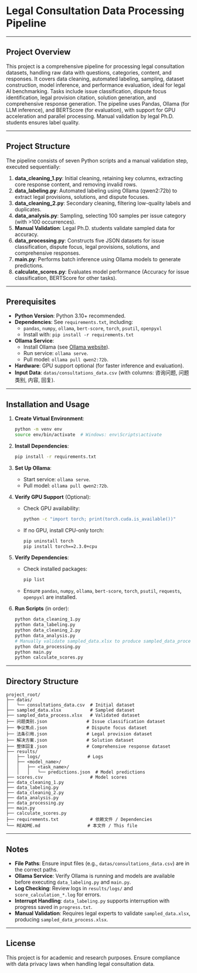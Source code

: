 # Legal Consultation Data Processing Pipeline

---

## Project Overview

This project is a comprehensive pipeline for processing legal consultation datasets, handling raw data with questions, categories, content, and responses. It covers data cleaning, automated labeling, sampling, dataset construction, model inference, and performance evaluation, ideal for legal AI benchmarking. Tasks include issue classification, dispute focus identification, legal provision citation, solution generation, and comprehensive response generation. The pipeline uses Pandas, Ollama (for LLM inference), and BERTScore (for evaluation), with support for GPU acceleration and parallel processing. Manual validation by legal Ph.D. students ensures label quality.

---

## Project Structure

The pipeline consists of seven Python scripts and a manual validation step, executed sequentially:

1. **data_cleaning_1.py**: Initial cleaning, retaining key columns, extracting core response content, and removing invalid rows.
2. **data_labeling.py**: Automated labeling using Ollama (qwen2:72b) to extract legal provisions, solutions, and dispute focuses.
3. **data_cleaning_2.py**: Secondary cleaning, filtering low-quality labels and duplicates.
4. **data_analysis.py**: Sampling, selecting 100 samples per issue category (with >100 occurrences).
5. **Manual Validation**: Legal Ph.D. students validate sampled data for accuracy.
6. **data_processing.py**: Constructs five JSON datasets for issue classification, dispute focus, legal provisions, solutions, and comprehensive responses.
7. **main.py**: Performs batch inference using Ollama models to generate predictions.
8. **calculate_scores.py**: Evaluates model performance (Accuracy for issue classification, BERTScore for other tasks).

---

## Prerequisites

- **Python Version**: Python 3.10+ recommended.
- **Dependencies**: See `requirements.txt`, including:
  - `pandas`, `numpy`, `ollama`, `bert-score`, `torch`, `psutil`, `openpyxl`
  - Install with: `pip install -r requirements.txt`
- **Ollama Service**:
  - Install Ollama (see [Ollama website](https://ollama.ai/)).
  - Run service: `ollama serve`.
  - Pull model: `ollama pull qwen2:72b`.
- **Hardware**: GPU support optional (for faster inference and evaluation).
- **Input Data**: `datas/consultations_data.csv` (with columns: 咨询问题, 问题类别, 内容, 回复).

---

## Installation and Usage

1. **Create Virtual Environment**:
   ```bash
   python -m venv env
   source env/bin/activate  # Windows: env\Scripts\activate
   ```

2. **Install Dependencies**:
   ```bash
   pip install -r requirements.txt
   ```

3. **Set Up Ollama**:
   - Start service: `ollama serve`.
   - Pull model: `ollama pull qwen2:72b`.

4. **Verify GPU Support** (Optional):
   - Check GPU availability:
     ```bash
     python -c "import torch; print(torch.cuda.is_available())"
     ```
   - If no GPU, install CPU-only torch:
     ```bash
     pip uninstall torch
     pip install torch==2.3.0+cpu
     ```

5. **Verify Dependencies**:
   - Check installed packages:
     ```bash
     pip list
     ```
   - Ensure `pandas`, `numpy`, `ollama`, `bert-score`, `torch`, `psutil`, `requests`, `openpyxl` are installed.

6. **Run Scripts** (in order):
   ```bash
   python data_cleaning_1.py
   python data_labeling.py
   python data_cleaning_2.py
   python data_analysis.py
   # Manually validate sampled_data.xlsx to produce sampled_data_process.xlsx
   python data_processing.py
   python main.py
   python calculate_scores.py
   ```

---

## Directory Structure

```plaintext
project_root/
├── datas/
│   └── consultations_data.csv  # Initial dataset
├── sampled_data.xlsx           # Sampled dataset
├── sampled_data_process.xlsx   # Validated dataset
├── 问题类别.json               # Issue classification dataset
├── 争议焦点.json               # Dispute focus dataset
├── 法条引用.json               # Legal provision dataset
├── 解决方案.json               # Solution dataset
├── 整体回复.json               # Comprehensive response dataset
├── results/
│   ├── logs/                  # Logs
│   ├── <model_name>/
│   │   ├── <task_name>/
│   │   │   └── predictions.json  # Model predictions
├── scores.csv                  # Model scores
├── data_cleaning_1.py
├── data_labeling.py
├── data_cleaning_2.py
├── data_analysis.py
├── data_processing.py
├── main.py
├── calculate_scores.py
├── requirements.txt            # 依赖文件 / Dependencies
└── README.md                  # 本文件 / This file
```

---

## Notes

- **File Paths**: Ensure input files (e.g., `datas/consultations_data.csv`) are in the correct paths.
- **Ollama Service**: Verify Ollama is running and models are available before executing `data_labeling.py` and `main.py`.
- **Log Checking**: Review logs in `results/logs/` and `score_calculation_*.log` for errors.
- **Interrupt Handling**: `data_labeling.py` supports interruption with progress saved in `progress.txt`.
- **Manual Validation**: Requires legal experts to validate `sampled_data.xlsx`, producing `sampled_data_process.xlsx`.

---

## License

This project is for academic and research purposes. Ensure compliance with data privacy laws when handling legal consultation data.